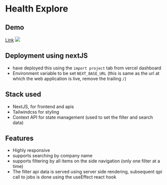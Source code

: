 # Health Explore

## Demo

[Link](https://health-explore-flax.vercel.app/)
![](health-explore.gif)

## Deployment using nextJS

- have deployed this using the `import project` tab from vercel dashboard
- Environment variable to be set `NEXT_BASE_URL` (this is same as the url at which the web application is live, remove the trailing `/`)

## Stack used

- NextJS, for frontend and apis
- Tailwindcss for styling
- Context API for state management (used to set the filter and search data)

## Features
- Highly responsive
- supports searching by company name
- supports filtering by all items on the side navigation (only one filter at a time)
- The filter api data is served using server side rendering, subsequent qpi call to jobs is done using the useEffect react hook

